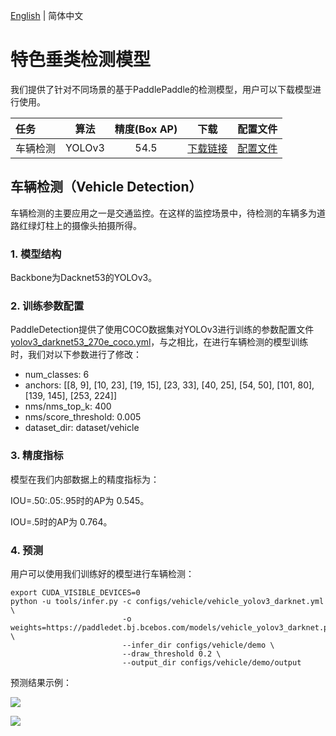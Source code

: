 [English](README.md) | 简体中文
# 特色垂类检测模型

我们提供了针对不同场景的基于PaddlePaddle的检测模型，用户可以下载模型进行使用。

| 任务                 | 算法 | 精度(Box AP) | 下载                                                                                | 配置文件 |
|:---------------------|:---------:|:------:| :---------------------------------------------------------------------------------: | :------:|
| 车辆检测    |  YOLOv3  |  54.5  | [下载链接](https://paddledet.bj.bcebos.com/models/vehicle_yolov3_darknet.pdparams) | [配置文件](https://github.com/PaddlePaddle/PaddleDetection/tree/release/2.0/configs/vehicle/vehicle_yolov3_darknet.yml) |


## 车辆检测（Vehicle Detection）

车辆检测的主要应用之一是交通监控。在这样的监控场景中，待检测的车辆多为道路红绿灯柱上的摄像头拍摄所得。

### 1. 模型结构

Backbone为Dacknet53的YOLOv3。

### 2. 训练参数配置

PaddleDetection提供了使用COCO数据集对YOLOv3进行训练的参数配置文件[yolov3_darknet53_270e_coco.yml](https://github.com/PaddlePaddle/PaddleDetection/blob/release/2.0/configs/yolov3/yolov3_darknet53_270e_coco.yml)，与之相比，在进行车辆检测的模型训练时，我们对以下参数进行了修改：

* num_classes: 6
* anchors: [[8, 9], [10, 23], [19, 15], [23, 33], [40, 25], [54, 50], [101, 80], [139, 145], [253, 224]]
* nms/nms_top_k: 400
* nms/score_threshold: 0.005
* dataset_dir: dataset/vehicle

### 3. 精度指标

模型在我们内部数据上的精度指标为：

IOU=.50:.05:.95时的AP为 0.545。

IOU=.5时的AP为 0.764。

### 4. 预测

用户可以使用我们训练好的模型进行车辆检测：

```
export CUDA_VISIBLE_DEVICES=0
python -u tools/infer.py -c configs/vehicle/vehicle_yolov3_darknet.yml \
                         -o weights=https://paddledet.bj.bcebos.com/models/vehicle_yolov3_darknet.pdparams \
                         --infer_dir configs/vehicle/demo \
                         --draw_threshold 0.2 \
                         --output_dir configs/vehicle/demo/output
```

预测结果示例：

![](https://github.com/PaddlePaddle/PaddleDetection/tree/release/2.0/static/docs/images/VehicleDetection_001.jpeg)

![](https://github.com/PaddlePaddle/PaddleDetection/tree/release/2.0/static/docs/images/VehicleDetection_005.png)
